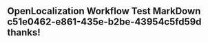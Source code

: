 <properties
ms.topic="hero-topic"
ms.test1="hero-topic"
ms.test2="test"/>


## OpenLocalization Workflow Test MarkDown c51e0462-e861-435e-b2be-43954c5fd59d thanks!



<!--HONumber=Jul16_HO2-->


